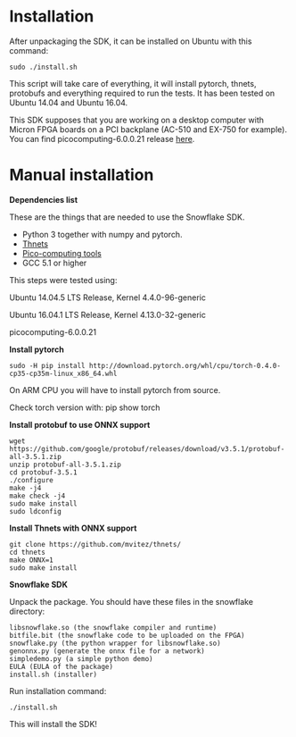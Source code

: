 # Installation

After unpackaging the SDK, it can be installed on Ubuntu with this command:

`sudo ./install.sh`

This script will take care of everything, it will install pytorch, thnets, protobufs and everything required to run the tests. It has been tested on Ubuntu 14.04 and Ubuntu 16.04.

This SDK supposes that you are working on a desktop computer with Micron FPGA boards on a PCI backplane (AC-510 and EX-750 for example).  
You can find picocomputing-6.0.0.21 release [here](https://picocomputing.zendesk.com/hc/en-us).

# Manual installation

**Dependencies list**

These are the things that are needed to use the Snowflake SDK.

- Python 3 together with numpy and pytorch.
- [Thnets](https://github.com/mvitez/thnets/)
- [Pico-computing tools](https://picocomputing.zendesk.com/hc/en-us/)
- GCC 5.1 or higher

This steps were tested using:

Ubuntu 14.04.5 LTS Release, Kernel 4.4.0-96-generic

Ubuntu 16.04.1 LTS Release, Kernel 4.13.0-32-generic

picocomputing-6.0.0.21

**Install pytorch**

`sudo -H pip install http://download.pytorch.org/whl/cpu/torch-0.4.0-cp35-cp35m-linux_x86_64.whl`

On ARM CPU you will have to install pytorch from source.

Check torch version with: pip show torch

**Install protobuf to use ONNX support**

```
wget https://github.com/google/protobuf/releases/download/v3.5.1/protobuf-all-3.5.1.zip
unzip protobuf-all-3.5.1.zip
cd protobuf-3.5.1
./configure
make -j4
make check -j4
sudo make install
sudo ldconfig
```

**Install Thnets with ONNX support**

```
git clone https://github.com/mvitez/thnets/
cd thnets
make ONNX=1
sudo make install
```

**Snowflake SDK**

Unpack the package. You should have these files in the snowflake directory:

```
libsnowflake.so (the snowflake compiler and runtime)
bitfile.bit (the snowflake code to be uploaded on the FPGA)
snowflake.py (the python wrapper for libsnowflake.so)
genonnx.py (generate the onnx file for a network)
simpledemo.py (a simple python demo)
EULA (EULA of the package)
install.sh (installer)
```
Run installation command:

`./install.sh`

This will install the SDK!


